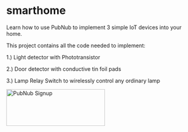 # smarthome


Learn how to use PubNub to implement 3 simple IoT devices into your home.

This project contains all the code needed to implement:

1.) Light detector with Phototransistor

2.) Door detector with conductive tin foil pads

3.) Lamp Relay Switch to wirelessly control any ordinary lamp


 <a href="https://admin.pubnub.com/#/register">
    <img alt="PubNub Signup" src="https://i.imgur.com/og5DDjf.png" width=260 height=97/>
</a>
